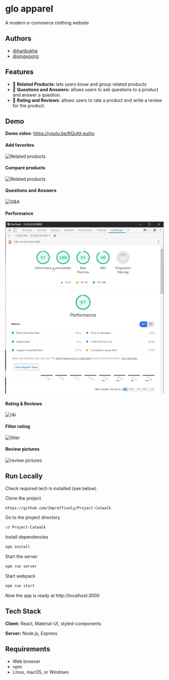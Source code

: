# glo apparel
A modern e-commerce clothing website

## Authors
- [@hanbokhe](https://github.com/hanbokhe)
- [@xingvoong](https://github.com/xingvoong)

## Features
- 👗 **Related Products:** lets users know and group related products
- 👔 **Questions and Answers:** allows users to ask questions to a product and answer a question.
- 👖 **Rating and Reviews**: allows users to rate a product and write a review for the product.

## Demo
**Demo video**: https://youtu.be/KQufd-euiho

#### Add favorites
![Related products](https://github.com/Impreffively/Project-Catwalk/blob/main/projectcatwalk_gif/related_product_1.gif?raw=true)

#### Compare products
![Related products](https://github.com/Impreffively/Project-Catwalk/blob/main/projectcatwalk_gif/related_product2.gif?raw=true)

#### Questions and Answers
![Q&A](https://github.com/Impreffively/Project-Catwalk/blob/main/projectcatwalk_gif/qa.gif?raw=true)

#### Performance
![Performance](https://github.com/Impreffively/Project-Catwalk/blob/main/projectcatwalk_gif/performance.gif?raw=true)

#### Rating & Reviews
![r&r](https://github.com/Impreffively/Project-Catwalk/blob/main/projectcatwalk_gif/rating_review.gif?raw=true)

#### Filter rating
![filter](https://github.com/Impreffively/Project-Catwalk/blob/main/projectcatwalk_gif/filter.gif?raw=true)

#### Review pictures
![review pictures](https://github.com/Impreffively/Project-Catwalk/blob/main/projectcatwalk_gif/lightbox.gif?raw=true)

## Run Locally
Check required tech is installed (see below).

Clone the project
```bash
https://github.com/Impreffively/Project-Catwalk
```
Go to the project directory
```bash
cd Project-Catwalk
```
Install dependencies
```bash
npm install
```
Start the server
```bash
npm run server
```
Start webpack
```bash
npm run start
```

Now the app is ready at http://localhost:3000

## Tech Stack
**Client:** React, Material-UI, styled-components

**Server:** Node.js, Express

## Requirements
- Web browser
- npm
- Linux, macOS, or Windows
